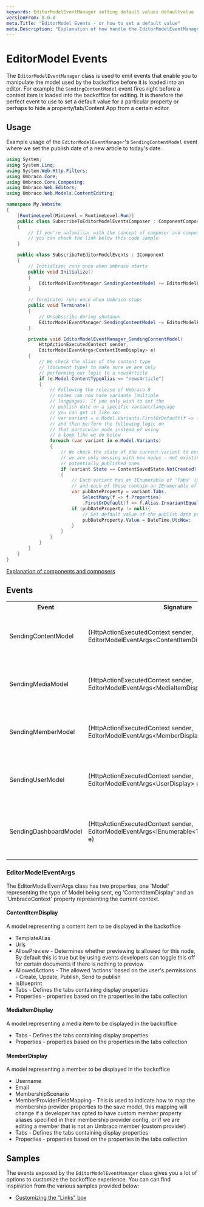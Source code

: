 ```yaml
---
keywords: EditorModelEventManager setting default values defaultvalue
versionFrom: 8.0.0
meta.Title: "EditorModel Events - or how to set a default value"
meta.Description: "Explanation of how handle the EditorModelEventManager SendingContent event to set an initial default value for a propery when the editor creates a new content item in the backoffice"
---
```


# EditorModel Events

The `EditorModelEventManager` class is used to emit events that enable you to manipulate the model used by the backoffice before it is loaded into an editor. For example the `SendingContentModel` event fires right before a content item is loaded into the backoffice for editing. It is therefore the perfect event to use to set a default value for a particular property or perhaps to hide a property/tab/Content App from a certain editor.

## Usage

Example usage of the `EditorModelEventManager`'s `SendingContentModel` event where we set the publish date of a new article to today's date.

```csharp
using System;
using System.Linq;
using System.Web.Http.Filters;
using Umbraco.Core;
using Umbraco.Core.Composing;
using Umbraco.Web.Editors;
using Umbraco.Web.Models.ContentEditing;

namespace My.Website
{
    [RuntimeLevel(MinLevel = RuntimeLevel.Run)]
    public class SubscribeToEditorModelEventsComposer : ComponentComposer<SubscribeToEditorModelEvents>
    {
        // If you're unfamiliar with the concept of composer and components
        // you can check the link below this code sample
    }

    public class SubscribeToEditorModelEvents : IComponent
    {
        // Initialize: runs once when Umbraco starts
        public void Initialize()
        {
            EditorModelEventManager.SendingContentModel += EditorModelEventManager_SendingContentModel;
        }

        // Terminate: runs once when Umbraco stops
        public void Terminate()
        {
            // Unsubscribe during shutdown
            EditorModelEventManager.SendingContentModel -= EditorModelEventManager_SendingContentModel;
        }

        private void EditorModelEventManager_SendingContentModel(
            HttpActionExecutedContext sender, 
            EditorModelEventArgs<ContentItemDisplay> e)
        {
            // We check the alias of the content type
            // (document type) to make sure we are only
            // performing our logic to a newsArticle
            if (e.Model.ContentTypeAlias == "newsArticle")
            {
                // Following the release of Umbraco 8
                // nodes can now have variants (multiple
                // languages). If you only wish to set the 
                // publish date on a specific variant/language
                // you can get it like so:
                // var variant = e.Model.Variants.FirstOrDefault(f => f.Name == "specificVariantName");
                // and then perform the following logic on
                // that particular node instead of using
                // a loop like we do below
                foreach (var variant in e.Model.Variants)
                {
                    // We check the state of the current variant to ensure that
                    // we are only messing with new nodes - not existing, 
                    // potentially published ones
                    if (variant.State == ContentSavedState.NotCreated)
                    {
                        // Each variant has an IEnumerable of 'Tabs' (property groupings)
                        // and each of these contain an IEnumerable of `ContentPropertyDisplay` properties
                        var pubDateProperty = variant.Tabs.
                            SelectMany(f => f.Properties)
                            .FirstOrDefault(f => f.Alias.InvariantEquals("publishDate"));
                        if (pubDateProperty != null){
                            // Set default value of the publish date property if it exists
                            pubDateProperty.Value = DateTime.UtcNow;
                        }
                    }
                }
            }
        }
    }
}
```

[Explanation of components and composers](../../../Implementation/Composing/index.md)

## Events

<table>
    <tr>
        <th>Event</th>
        <th>Signature</th>
        <th>Description</th>
    </tr>
    <tr>
        <td>SendingContentModel</td>
        <td>(HttpActionExecutedContext sender,  EditorModelEventArgs&ltContentItemDisplay&gt; e)</td>
        <td>
        Raised right before the editor model is sent for editing in the content section <br />
        NOTE: 'e' contains a model property of *Umbraco.Web.Models.ContentEditing.ContentItemDisplay* type which in turn contains the tabs and properties of the elements about to be loaded for editing
        </td>
    </tr>
    <tr>
        <td>SendingMediaModel</td>
        <td>(HttpActionExecutedContext sender,  EditorModelEventArgs&ltMediaItemDisplay&gt; e)</td>
        <td>
        Raised right before the editor model is sent for editing in the media section <br />
        NOTE: 'e' contains a model property of *Umbraco.Web.Models.ContentEditing.MediaItemDisplay* type which in turn contains the tabs and properties of the elements about to be loaded for editing
        </td>
    </tr>
    <tr>
        <td>SendingMemberModel</td>
        <td>(HttpActionExecutedContext sender,  EditorModelEventArgs&ltMemberDisplay&gt; e)</td>
        <td>
        Raised right before the editor model is sent for editing in the member section.<br />
        NOTE: 'e' contains a model property of *Umbraco.Web.Models.ContentEditing.MemberDisplay* type which in turn contains the tabs and properties of the elements about to be loaded for editing
        </td>
    </tr>
    <tr>
        <td>SendingUserModel</td>
        <td>(HttpActionExecutedContext sender,  EditorModelEventArgs&ltUserDisplay&gt; e)</td>
        <td>
        Raised right before the editor model is sent for editing in the user section.<br />
        NOTE: 'e' contains a model property of *Umbraco.Web.Models.ContentEditing.UserDisplay* type which in turn contains the tabs and properties of the elements about to be loaded for editing
        </td>
            </tr>
        <tr>
            <td>SendingDashboardModel</td>
        <td>(HttpActionExecutedContext sender, EditorModelEventArgs&ltIEnumerable&ltTab&ltIDashboardSlim&gt;&gt;&gt; e)</td>
        <td>
        Raised right before the a dashboard is retrieved in a section.<br />
        NOTE: 'e' contains a model property that is an IEnumerable of *Umbraco.Web.Models.ContentEditing.Tab<Umbraco.Core.Dashboards.DashboardSlim>* each Tab object gives you access to Label, Alias, Properties and whether it IsActive, and the DashboardSlim gives you access to the alias and path to the angularJS view for the dashboard.
        </td>
    </tr>
    </table>

### EditorModelEventArgs

The EditorModelEventArgs class has two properties, one 'Model' representing the type of Model being sent, eg 'ContentItemDisplay' and an 'UmbracoContext' property representing the current context.

#### ContentItemDisplay

A model representing a content item to be displayed in the backoffice

* TemplateAlias
* Urls
* AllowPreview - Determines whether previewing is allowed for this node, By default this is true but by using events developers can toggle this off for certain documents if there is nothing to preview
* AllowedActions - The allowed 'actions' based on the user's permissions - Create, Update, Publish, Send to publish
* IsBlueprint
* Tabs - Defines the tabs containing display properties
* Properties - properties based on the properties in the tabs collection

#### MediaItemDisplay

A model representing a media item to be displayed in the backoffice

* Tabs - Defines the tabs containing display properties
* Properties - properties based on the properties in the tabs collection

#### MemberDisplay

A model representing a member to be displayed in the backoffice

* Username
* Email
* MembershipScenario
* MemberProviderFieldMapping - This is used to indicate how to map the membership provider properties to the save model, this mapping will change if a developer has opted to have custom member property aliases specified in their membership provider config, or if we are editing a member that is not an Umbraco member (custom provider)
* Tabs - Defines the tabs containing display properties
* Properties - properties based on the properties in the tabs collection

## Samples

The events exposed by the `EditorModelEventManager` class gives you a lot of options to customize the backoffice experience. You can can find inspiration from the various samples provided below:

* [Customizing the "Links" box](Customizing-the-links-box)
